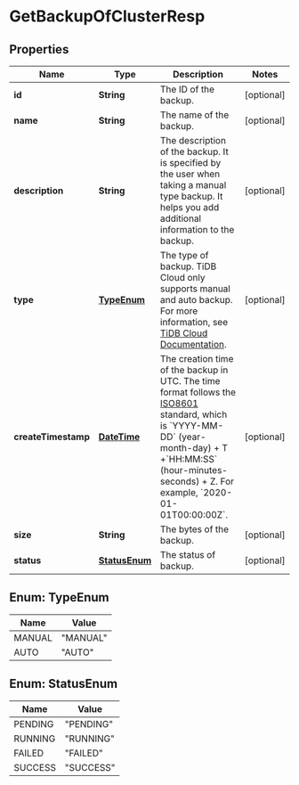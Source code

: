 
# GetBackupOfClusterResp

## Properties
Name | Type | Description | Notes
------------ | ------------- | ------------- | -------------
**id** | **String** | The ID of the backup. |  [optional]
**name** | **String** | The name of the backup. |  [optional]
**description** | **String** | The description of the backup. It is specified by the user when taking a manual type backup. It helps you add additional information to the backup. |  [optional]
**type** | [**TypeEnum**](#TypeEnum) | The type of backup. TiDB Cloud only supports manual and auto backup. For more information, see [TiDB Cloud Documentation](https://docs.pingcap.com/tidbcloud/backup-and-restore#backup). |  [optional]
**createTimestamp** | [**DateTime**](DateTime.md) | The creation time of the backup in UTC. The time format follows the [ISO8601](http://en.wikipedia.org/wiki/ISO_8601) standard, which is &#x60;YYYY-MM-DD&#x60; (year-month-day) + T +&#x60;HH:MM:SS&#x60; (hour-minutes-seconds) + Z. For example, &#x60;2020-01-01T00:00:00Z&#x60;. |  [optional]
**size** | **String** | The bytes of the backup. |  [optional]
**status** | [**StatusEnum**](#StatusEnum) | The status of backup. |  [optional]


<a name="TypeEnum"></a>
## Enum: TypeEnum
Name | Value
---- | -----
MANUAL | &quot;MANUAL&quot;
AUTO | &quot;AUTO&quot;


<a name="StatusEnum"></a>
## Enum: StatusEnum
Name | Value
---- | -----
PENDING | &quot;PENDING&quot;
RUNNING | &quot;RUNNING&quot;
FAILED | &quot;FAILED&quot;
SUCCESS | &quot;SUCCESS&quot;



